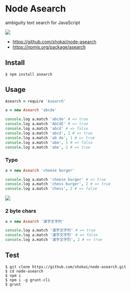 # Node Asearch
ambiguity text search for JavaScript

<a href="https://travis-ci.org/shokai/node-asearch"><img src="https://travis-ci.org/shokai/node-asearch.png"></a>

- https://github.com/shokai/node-asearch
- https://npmjs.org/package/asearch


## Install

    $ npm install asearch

## Usage

```coffee
Asearch = require 'Asearch'

a = new Asearch 'abcde'

console.log a.match 'abcde' # => true
console.log a.match 'AbCdE' # => true
console.log a.match 'abcd' # => false
console.log a.match 'abcd', 1 # => true
console.log a.match 'ab de', 1 # => true
console.log a.match 'abe', 1 # => false
console.log a.match 'abe', 2 # => true
```

### Typo

```coffee
a = new Asearch 'cheese burger'

console.log a.match 'cheese burger' # => true
console.log a.match 'chess burger', 2 # => true
console.log a.match 'chess', 2 # => false
```

<img src="http://gyazo.com/cbbabaf5f48f99a236b129b3df804081.png">


### 2 byte chars

```coffee
a = new Asearch '漢字文字列'

console.log a.match '漢字文字列' # => true
console.log a.match '漢字文字烈' # => false
console.log a.match '漢字文字烈', 2 # => true
```


## Test

    $ git clone https://github.com/shokai/node-asearch.git
    $ cd node-asearch
    $ npm i
    $ npm i -g grunt-cli
    $ grunt
